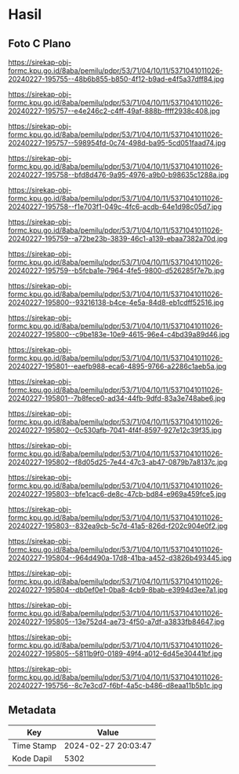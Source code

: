 # Hasil

## Foto C Plano

https://sirekap-obj-formc.kpu.go.id/8aba/pemilu/pdpr/53/71/04/10/11/5371041011026-20240227-195755--48b6b855-b850-4f12-b9ad-e4f5a37dff84.jpg

https://sirekap-obj-formc.kpu.go.id/8aba/pemilu/pdpr/53/71/04/10/11/5371041011026-20240227-195757--e4e246c2-c4ff-49af-888b-ffff2938c408.jpg

https://sirekap-obj-formc.kpu.go.id/8aba/pemilu/pdpr/53/71/04/10/11/5371041011026-20240227-195757--598954fd-0c74-498d-ba95-5cd051faad74.jpg

https://sirekap-obj-formc.kpu.go.id/8aba/pemilu/pdpr/53/71/04/10/11/5371041011026-20240227-195758--bfd8d476-9a95-4976-a9b0-b98635c1288a.jpg

https://sirekap-obj-formc.kpu.go.id/8aba/pemilu/pdpr/53/71/04/10/11/5371041011026-20240227-195758--f1e703f1-049c-4fc6-acdb-64e1d98c05d7.jpg

https://sirekap-obj-formc.kpu.go.id/8aba/pemilu/pdpr/53/71/04/10/11/5371041011026-20240227-195759--a72be23b-3839-46c1-a139-ebaa7382a70d.jpg

https://sirekap-obj-formc.kpu.go.id/8aba/pemilu/pdpr/53/71/04/10/11/5371041011026-20240227-195759--b5fcba1e-7964-4fe5-9800-d526285f7e7b.jpg

https://sirekap-obj-formc.kpu.go.id/8aba/pemilu/pdpr/53/71/04/10/11/5371041011026-20240227-195800--93216138-b4ce-4e5a-84d8-eb1cdff52516.jpg

https://sirekap-obj-formc.kpu.go.id/8aba/pemilu/pdpr/53/71/04/10/11/5371041011026-20240227-195800--c9be183e-10e9-4615-96e4-c4bd39a89d46.jpg

https://sirekap-obj-formc.kpu.go.id/8aba/pemilu/pdpr/53/71/04/10/11/5371041011026-20240227-195801--eaefb988-eca6-4895-9766-a2286c1aeb5a.jpg

https://sirekap-obj-formc.kpu.go.id/8aba/pemilu/pdpr/53/71/04/10/11/5371041011026-20240227-195801--7b8fece0-ad34-44fb-9dfd-83a3e748abe6.jpg

https://sirekap-obj-formc.kpu.go.id/8aba/pemilu/pdpr/53/71/04/10/11/5371041011026-20240227-195802--0c530afb-7041-4f4f-8597-927e12c39f35.jpg

https://sirekap-obj-formc.kpu.go.id/8aba/pemilu/pdpr/53/71/04/10/11/5371041011026-20240227-195802--f8d05d25-7e44-47c3-ab47-0879b7a8137c.jpg

https://sirekap-obj-formc.kpu.go.id/8aba/pemilu/pdpr/53/71/04/10/11/5371041011026-20240227-195803--bfe1cac6-de8c-47cb-bd84-e969a459fce5.jpg

https://sirekap-obj-formc.kpu.go.id/8aba/pemilu/pdpr/53/71/04/10/11/5371041011026-20240227-195803--832ea9cb-5c7d-41a5-826d-f202c904e0f2.jpg

https://sirekap-obj-formc.kpu.go.id/8aba/pemilu/pdpr/53/71/04/10/11/5371041011026-20240227-195804--964d490a-17d8-41ba-a452-d3826b493445.jpg

https://sirekap-obj-formc.kpu.go.id/8aba/pemilu/pdpr/53/71/04/10/11/5371041011026-20240227-195804--db0ef0e1-0ba8-4cb9-8bab-e3994d3ee7a1.jpg

https://sirekap-obj-formc.kpu.go.id/8aba/pemilu/pdpr/53/71/04/10/11/5371041011026-20240227-195805--13e752d4-ae73-4f50-a7df-a3833fb84647.jpg

https://sirekap-obj-formc.kpu.go.id/8aba/pemilu/pdpr/53/71/04/10/11/5371041011026-20240227-195805--5811b9f0-0189-49f4-a012-6d45e30441bf.jpg

https://sirekap-obj-formc.kpu.go.id/8aba/pemilu/pdpr/53/71/04/10/11/5371041011026-20240227-195756--8c7e3cd7-f6bf-4a5c-b486-d8eaa11b5b1c.jpg


## Metadata

| Key        | Value               |
| ---------- | ------------------- |
| Time Stamp | 2024-02-27 20:03:47 |
| Kode Dapil | 5302                |



